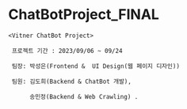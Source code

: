 # ChatBotProject_FINAL

    <Vitner ChatBot Project>
     
     프로젝트 기간 : 2023/09/06 ~ 09/24
     
     팀장: 박성은(Frontend &  UI Design(웹 페이지 디자인))

     팀원: 김도희(Backend & ChatBot 개발),  

          송민정(Backend & Web Crawling) .
